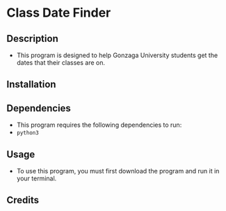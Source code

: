 # Class Date Finder

## Description

- This program is designed to help Gonzaga University students get the dates that their classes are on.

## Installation

## Dependencies

- This program requires the following dependencies to run:
- `python3`

## Usage

- To use this program, you must first download the program and run it in your terminal.

## Credits
